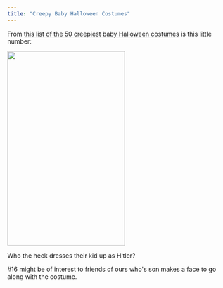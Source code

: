 ```yaml
---
title: "Creepy Baby Halloween Costumes"
---
```

<p>From <a href="https://www.bestweekever.tv/2010-10-14/the-50-creepiest-baby-halloween-costumes/">this list of the 50 creepiest baby Halloween costumes</a> is this little number:</p>
<p><img src="https://chrisenns.com/wp-content/uploads/2010/10/hitlerbaby.jpeg" alt="" title="hitlerbaby" width="267" height="443" class="aligncenter size-full wp-image-17827" /></p>
<p>Who the heck dresses their kid up as Hitler?</p>
<p>#16 might be of interest to friends of ours who's son makes a face to go along with the costume.</p>
